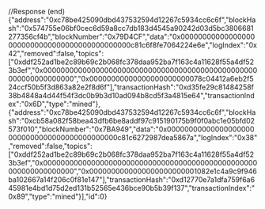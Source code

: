 //Response (end)
{"address":"0xc78be425090dbd437532594d12267c5934cc6c6f","blockHash":"0x574755e06bf0cec6d59a8cc7db183d4545a90242d03d5bc3806681277356cf4b","blockNumber":"0x79D4CF","data":"0x000000000000000000000000000000000000000000000c81c6f8fe7064224e6e","logIndex":"0x42","removed":false,"topics":["0xddf252ad1be2c89b69c2b068fc378daa952ba7f163c4a11628f55a4df523b3ef","0x0000000000000000000000000000000000000000000000000000000000000000","0x00000000000000000000000078c04412a6eb2f524ccf50b5f3d863a82e2f8d6f"],"transactionHash":"0xd35fe29c81484258f38b4848a4d44f54f3dc0b9b3d10ad094b8cd5f3a4815e64","transactionIndex":"0x6D","type":"mined"},{"address":"0xc78be425090dbd437532594d12267c5934cc6c6f","blockHash":"0xcb58a082f58bea43dfb6be8addf97c915190175b9f0f0abc1e05bfd02573f010","blockNumber":"0x7BA949","data":"0x000000000000000000000000000000000000000000000c81c6272987dea5867a","logIndex":"0x38","removed":false,"topics":["0xddf252ad1be2c89b69c2b068fc378daa952ba7f163c4a11628f55a4df523b3ef","0x0000000000000000000000000000000000000000000000000000000000000000","0x0000000000000000000000001082e1c4a9c9f946ba102667a14f206c0f81e147"],"transactionHash":"0xd12770e7a1dfa759f6a645981e4bd1d75d2ed131b52565e436bce90b5b39f137","transactionIndex":"0x89","type":"mined"}],"id":0}
